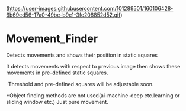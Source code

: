 

(https://user-images.githubusercontent.com/101289501/160106428-6b69ed56-17a0-49be-b9e1-3fe208852d52.gif)


# Movement_Finder
Detects movements and shows their position in static squares

It detects movements with respect to previous image then shows these movements in pre-defined static squares.

-Threshold and pre-defined squares will be adjustable soon.

*Object finding methods are not used(ai-machine-deep etc.learning or sliding window etc.) Just pure movement.
